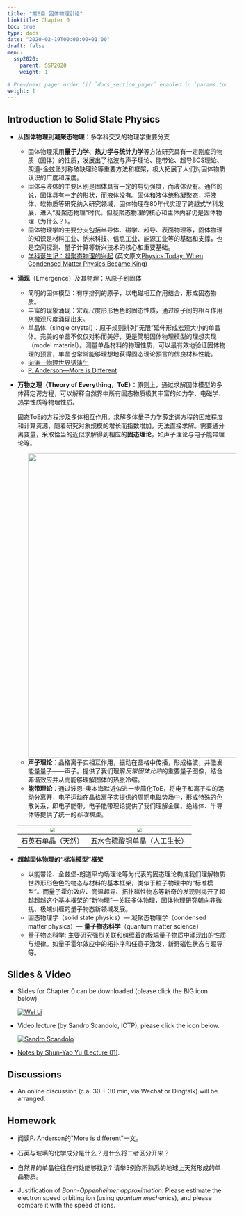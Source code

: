```yaml
---
title: "第0章 固体物理引论"
linktitle: Chapter 0
toc: true
type: docs
date: "2020-02-19T00:00:00+01:00"
draft: false
menu:
  ssp2020:
    parent: SSP2020
    weight: 1

# Prev/next pager order (if `docs_section_pager` enabled in `params.toml`)
weight: 1
---
```




## Introduction to Solid State Physics

+ 从**固体物理**到**凝聚态物理**：多学科交叉的物理学重要分支

  + 固体物理采用**量子力学**、**热力学与统计力学**等方法研究具有一定刚度的物质（固体）的性质，发展出了格波与声子理论、能带论、超导BCS理论、朗道-金兹堡对称破缺理论等重要方法和框架，极大拓展了人们对固体物质认识的广度和深度。
  + 固体与液体的主要区别是固体具有一定的剪切强度，而液体没有。通俗的说，固体具有一定的形状，而液体没有。固体和液体统称凝聚态，将液体、软物质等研究纳入研究领域，固体物理在80年代实现了跨越式学科发展，进入“凝聚态物理“时代。但凝聚态物理的核心和主体内容仍是固体物理（为什么？）。
  + 固体物理学的主要分支包括半导体、磁学、超导、表面物理等，固体物理的知识是材料工业、纳米科技、信息工业、能源工业等的基础和支撑，也是空间探测、量子计算等新兴技术的核心和重要基础。
  + [学科诞生记：凝聚态物理的兴起](https://new.qq.com/omn/20190312/20190312A0BSMP.html) (英文原文[Physics Today: When Condensed Matter Physics Became King](https://physicstoday.scitation.org/doi/pdf/10.1063/PT.3.4110))
  
+ **涌现**（Emergence）及其物理：从原子到固体

  + 简明的固体模型：有序排列的原子，以电磁相互作用结合，形成固态物质。
  + 丰富的现象涌现：宏观尺度形形色色的固态性质，通过原子间的相互作用从微观尺度涌现出来。
  + 单晶体（single crystal）：原子规则排列“无限”延伸形成宏观大小的单晶体。完美的单晶不仅仅对称而美好，更是简明固体物理模型的理想实现（model material）。测量单晶材料的物理性质，可以最有效地验证固体物理的预言，单晶也常常能够理想地获得固态理论预言的优良材料性能。
  + [向涛—物理世界话演生](https://new.qq.com/omn/20200223/20200223A0DFN000.html) 
  + [P. Anderson—More is Different](/courses/ssp2020/refs/anderson1972.pdf)

+ **万物之理（Theory of Everything，ToE）**：原则上，通过求解固体模型的多体薛定谔方程，可以解释自然界中所有固态物质极其丰富的如力学、电磁学、热学性质等物理性质。

  固态ToE的方程涉及多体相互作用。求解多体量子力学薛定谔方程的困难程度和计算资源，随着研究对象规模的增长而指数增加，无法直接求解。需要通分离变量，采取恰当的近似求解得到相应的**固态理论**，如声子理论与电子能带理论等。

  <img align='center' src='/courses/ssp2020/figs/ToE.png' width='700' hspace='24' />

  + **声子理论**：晶格离子实相互作用，振动在晶格中传播，形成格波，并激发能量量子——声子。提供了我们理解*反常固体比热*的重要量子图像，结合非谐效应并从而能够理解固体的热胀冷缩。
  + **能带理论**：通过波恩-奥本海默近似进一步简化ToE，将电子和离子实的运动分离开，电子运动在晶格离子实提供的周期电磁势场中，形成特殊的色散关系，即电子能带。电子能带理论提供了我们理解金属、绝缘体、半导体等提供了统一的*标准模型*。

  | <img src="/courses/ssp2020/figs/quartz.jpg" style="zoom:60%;" name="square"/> | <img src="/courses/ssp2020/figs/cuso.jpg" style="zoom:59%;" name="square"/> |
  | ------------------------------------------------------------ | ------------------------------------------------------------ |
  | 石英石单晶（天然）                                           | [五水合硫酸铜单晶（人工生长）](https://www.bilibili.com/video/av18581752/?spm_id_from=333.788.videocard.0) |

+ **超越固体物理的“标准模型”框架**

  + 以能带论、金兹堡-朗道平均场理论等为代表的固态理论构成我们理解物质世界形形色色的物态与材料的基本框架，类似于粒子物理中的“标准模型”。而量子霍尔效应、高温超导、拓扑磁性物态等新奇的发现则揭开了超越超越这个基本框架的“新物理”—关联多体物理，固体物理研究朝向非微扰、极端纠缠的量子物态新领域发展。
  + 固态物理学（solid state physics）— 凝聚态物理学（condensed matter physics）— **量子物态科学**（quantum matter science） 
  + 量子物态科学: 主要研究强烈关联和纠缠着的极端量子物质中涌现出的性质与规律。如量子霍尔效应中的拓扑序和任意子激发，新奇磁性状态与超导等。



## Slides & Video

+ Slides for Chapter 0 can be downloaded (please click the BIG icon below) 

  [![](/courses/ssp2020/figs/coverc0.png "Wei Li")](/courses/ssp2020/slides/slidesc0.pdf)

+ Video lecture (by Sandro Scandolo, ICTP), please click the icon below.

  [![Sandro Scandolo](/courses/ssp2020/figs/videoc0.png "Sandro Scandolo")](https://www.bilibili.com/video/av47845416?p=1)
  
+ [Notes by Shun-Yao Yu (Lecture 01)](/courses/ssp2020/notes/2020-02-07-P1.pdf).



## Discussions

+ An online discussion (c.a. 30 + 30 min, via Wechat or Dingtalk) will be arranged.



## Homework

+ 阅读P. Anderson的"More is different"一文。

+ 石英与玻璃的化学成分是什么？是什么将二者区分开来？

+ 自然界的单晶往往在何处能够找到? 请举3例你所熟悉的地球上天然形成的单晶物质。

+ Justification of *Bonn-Oppenheimer approximation*: Please estimate the electron speed orbiting ion (using *quantum mechanics*), and please compare it with the speed of ions. 

  

